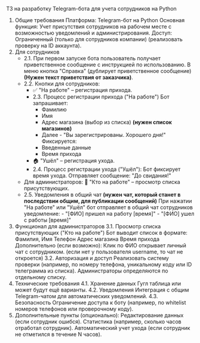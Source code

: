 ТЗ на разработку Telegram-бота для учета сотрудников на Python

1. Общие требования
    Платформа: Telegram-бот на Python
    Основная функция: Учет присутствия сотрудников на рабочем месте с возможностью уведомлений и администрирования.
    Доступ: Ограниченный (только для сотрудников компании) (реализовать проверку на ID аккаунта).
2. Для сотрудников
    - 2.1. При первом запуске бота пользователь получает приветственное сообщение с инструкцией по использованию.
        В меню кнопка "Справка" (дублирует приветственное сообщение) <b>(Нужен текст приветствия от заказчика)</b>.
    - 2.2. Кнопки для сотрудников:
        - ✅ "На работе" – регистрация прихода.
        - 2.3. Процесс регистрации прихода ("На работе")
        Бот запрашивает:
            - Фамилию
            - Имя
            - Адрес магазина (выбор из списка) <b>(нужен список магазинов)</b>
            - Далее - "Вы зарегистрированы. Хорошего дня!"
            Фиксируется:
            - Введенные данные
            - Время прихода
        - 🏠 "Ушёл" – регистрация ухода.
        - 2.4. Процесс регистрации ухода ("Ушёл"):
            Бот фиксирует время ухода.
            Отправляет сообщение: "До свидания!"
    - Для администраторов:
        👥 "Кто на работе" – просмотр списка присутствующих.
    - 2.5. Уведомления в общий чат <b>(нужен чат, который станет в последствии общим, для публикации сообщений)</b>
        При нажатии "На работе" или "Ушёл" бот отправляет в общий чат сотрудников уведомление:
           - "[ФИО] пришел на работу [время]"
           - "[ФИО] ушел с работы [время]"
3. Функционал для администраторов
    3.1. Просмотр списка присутствующих ("Кто на работе")
    Бот выводит список в формате:
        Фамилия, Имя  Телефон Адрес магазина Время прихода
    Дополнительно (если возможно):
        Клик по ФИО открывает личный чат с сотрудником. (если нет у пользователя username, то чат не откроется)
    3.2. Авторизация и доступ
        Реализовать систему проверки (например, по номеру телефона, уникальному коду или ID телеграмма из списка).
        Администраторы определяются по отдельному списку.
4. Технические требования
    4.1. Хранение данных
        Гугл таблица или может будут ещё варианты.
    4.2. Уведомления
        Интеграция с общим Telegram-чатом для автоматических уведомлений.
    4.3. Безопасность
    Ограничение доступа к боту (например, по whitelist номеров телефонов или проверочному коду).
5. Дополнительные пункты (опционально):
    Редактирование данных (если сотрудник ошибся).
    Статистика (например, сколько часов отработал сотрудник).
    Автоматический учет ухода (если сотрудник не отметился в течение N часов).
